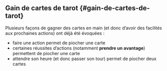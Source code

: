 ## Gain de cartes de tarot {#gain-de-cartes-de-tarot}

Plusieurs façons de gagner des cartes en main \(et donc d’avoir des facilités aux prochaines actions\) ont déjà été évoquées :

* faire une action permet de piocher une carte
* certaines réussites d’actions \(notamment **prendre un avantage**\) permettent de piocher une carte
* attendre son heure \(et donc passer son tour\) permet de piocher deux cartes



